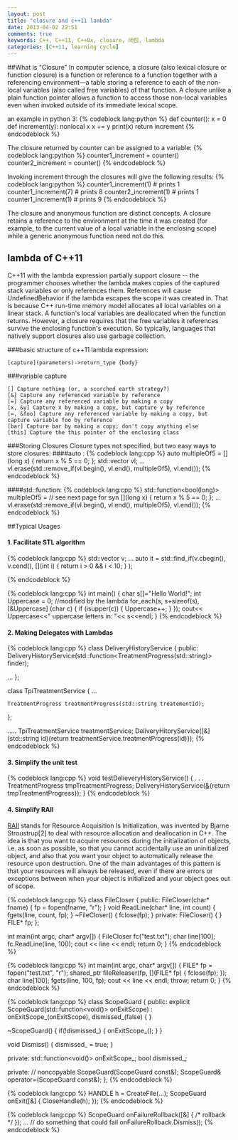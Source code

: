 ```yaml
---
layout: post
title: "closure and c++11 lambda"
date: 2013-04-02 22:51
comments: true
keywords: C++, C++11, C++0x, closure, 闭包, lambda 
categories: [C++11, learning cycle]
---
```


##What is "Closure"
In computer science, a closure (also lexical closure or function closure) is a function or reference to a function together with a referencing environment—a table storing a reference to each of the non-local variables (also called free variables) of that function. A closure unlike a plain function pointer allows a function to access those non-local variables even when invoked outside of its immediate lexical scope.
<!-- more -->

an example in python 3:
{% codeblock lang:python %}
def counter():
    x = 0
    def increment(y):
        nonlocal x
        x += y
        print(x)
    return increment
{% endcodeblock %}
        
The closure returned by counter can be assigned to a variable:
{% codeblock lang:python %}
counter1_increment = counter()
counter2_increment = counter()
{% endcodeblock %}
    
Invoking increment through the closures will give the following results:
{% codeblock lang:python %}
counter1_increment(1)    # prints 1
counter1_increment(7)    # prints 8
counter2_increment(1)    # prints 1
counter1_increment(1)    # prints 9
{% endcodeblock %}

The closure and anonymous function are distinct concepts. A closure retains a reference to the environment at the time it was created (for example, to the current value of a local variable in the enclosing scope) while a generic anonymous function need not do this.
    
## lambda of C++11
C++11 with the lambda expression partially support closure -- the programmer chooses whether the lambda makes copies of the captured stack variables or only references them. References will cause UndefinedBehavior if the lambda escapes the scope it was created in.  That is because C++ run-time memory model allocates all local variables on a linear stack. A function's local variables are deallocated when the function returns. However, a closure requires that the free variables it references survive the enclosing function's execution. So typically, languages that natively support closures also use garbage collection.

###basic structure of c++11 lambda expression:
    
    [capture](parameters)->return_type {body}

###variable capture

    [] Capture nothing (or, a scorched earth strategy?)
    [&]	Capture any referenced variable by reference
    [=]	Capture any referenced variable by making a copy
    [x, &y] Capture x by making a copy, but capture y by reference
    [=, &foo] Capture any referenced variable by making a copy, but capture variable foo by reference
    [bar] Capture bar by making a copy; don't copy anything else
    [this] Capture the this pointer of the enclosing class



###Storing Closures
Closure types not specified, but two easy ways to store closures:
####auto :
{% codeblock lang:cpp %}
auto multipleOf5 = [](long x) { return x % 5 == 0; };
std::vector<long> vl; 
…
vl.erase(std::remove_if(vl.begin(), vl.end(), multipleOf5), vl.end());
{% endcodeblock %}

####std::function:
{% codeblock lang:cpp %}
std::function<bool(long)> multipleOf5 =  // see next page for syn
[](long x) { return x % 5 == 0; };
…
vl.erase(std::remove_if(vl.begin(), vl.end(), multipleOf5), vl.end());
{% endcodeblock %}

##Typical Usages

#### 1. Facilitate STL algorithm

{% codeblock lang:cpp %}
std::vector<int> v; 
… 
auto it = std::find_if(v.cbegin(), v.cend(), 
                       [](int i) { return i > 0 && i < 10; } );

{% endcodeblock %}

{% codeblock lang:cpp %}
int main()
{
  char s[]="Hello World!";
  int Uppercase = 0; //modified by the lambda
  for_each(s, s+sizeof(s), [&Uppercase] (char c) {
    if (isupper(c)) {
      Uppercase++;
    }
  });
  cout<< Uppercase<<" uppercase letters in: "<< s<<endl;
}
{% endcodeblock %}

#### 2. Making Delegates with Lambdas

{% codeblock lang:cpp %}
class DeliveryHistoryService {
public:
  DeliveryHistoryService(std::function<TreatmentProgress(std::string)> finder);

  ...
};

class TpiTreatmentService {
  ...

    TreatmentProgress treatmentProgress(std::string treatementId);
};

.....
TpiTreatmentService treatmentService;
DeliveryHitoryService([&](std::string id){return treatmentService.treatmentProgress(id)});
{% endcodeblock %}

#### 3. Simplify the unit test

{% codeblock lang:cpp %}
void testDelieveryHistoryService() {
  . . .    
    TreatmentProgress tmpTreatmentProgress;
  DeliveryHistoryService([&](std::string){return tmpTreatmentProgress});
}
{% endcodeblock %}


#### 4. Simplify RAII
[RAII](http://en.wikipedia.org/wiki/Resource_acquisition_is_initialization) stands for Resource Acquisition Is Initialization,  was invented by Bjarne Stroustrup[2] to deal with resource allocation and deallocation in C++. The idea is that you want to acquire resources during the initialization of objects, i.e. as soon as possible, so that you cannot accidentally use an uninitialized object, and also that you want your object to automatically release the resource upon destruction. One of the main advantages of this pattern is that your resources will always be released, even if there are errors or exceptions between when your object is initialized and your object goes out of scope.

{% codeblock lang:cpp %}
class FileCloser
{
public:
  FileCloser(char* fname)
  {
    fp = fopen(fname, "r");
  }
  void ReadLine(char* line, int count)
  {
    fgets(line, count, fp);
  }
  ~FileCloser()
  {
    fclose(fp);
  }
private:
  FileCloser() { }
  FILE* fp;
};

int main(int argc, char* argv[])
{
  FileCloser fc("test.txt");
  char line[100];
  fc.ReadLine(line, 100);
  cout << line << endl;
  return 0;
}
{% endcodeblock %}


{% codeblock lang:cpp %}
int main(int argc, char* argv[])
{
  FILE* fp = fopen("test.txt", "r");
  shared_ptr<void> fileReleaser(fp, [](FILE* fp) { fclose(fp); });
  char line[100];
  fgets(line, 100, fp);
  cout << line << endl;
  throw;
  return 0;
}
{% endcodeblock %}

{% codeblock lang:cpp %}
class ScopeGuard
{
public:
  explicit ScopeGuard(std::function<void()> onExitScope)
    : onExitScope_(onExitScope), dismissed_(false)
  { }

  ~ScopeGuard()
  {
    if(!dismissed_) {
      onExitScope_();
    }
  }

  void Dismiss() {
    dismissed_ = true;
  }

private:
  std::function<void()> onExitScope_;
  bool dismissed_;

private: // noncopyable
  ScopeGuard(ScopeGuard const&);
  ScopeGuard& operator=(ScopeGuard const&);
};
{% endcodeblock %}

{% codeblock lang:cpp %}
HANDLE h = CreateFile(...);
ScopeGuard onExit([&] { CloseHandle(h); });
{% endcodeblock %}

{% codeblock lang:cpp %}
ScopeGuard onFailureRollback([&] { /* rollback */ });
... // do something that could fail
onFailureRollback.Dismiss();
{% endcodeblock %}



